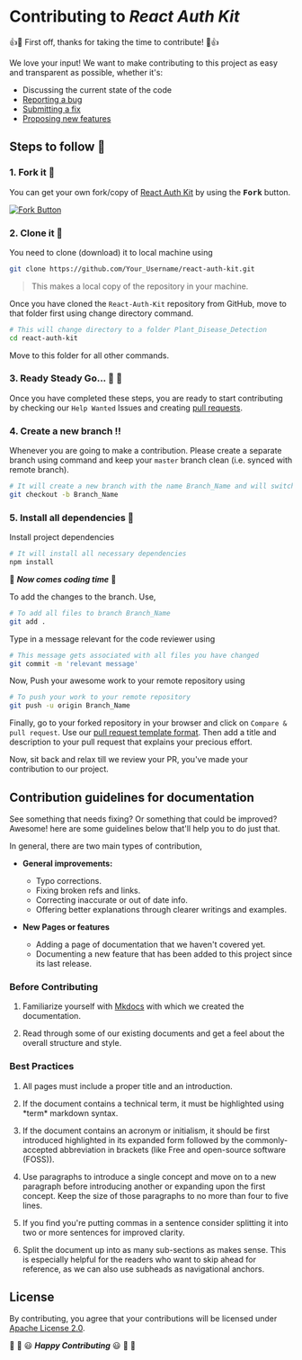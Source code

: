 # Contributing to _React Auth Kit_
:+1::tada: First off, thanks for taking the time to contribute! :tada::+1:

We love your input! We want to make contributing to this project as easy and transparent as possible, whether it's:

- Discussing the current state of the code
- [Reporting a bug](https://github.com/react-auth-kit/react-auth-kit/blob/master/.github/ISSUE_TEMPLATE/bug_report.md)
- [Submitting a fix](https://github.com/react-auth-kit/react-auth-kit/blob/master/.github/pull_request_template.md)
- [Proposing new features](https://github.com/react-auth-kit/react-auth-kit/blob/master/.github/ISSUE_TEMPLATE/feature_request.md)

## Steps to follow :scroll:

### 1. Fork it :fork_and_knife:

You can get your own fork/copy of [React Auth Kit](https://github.com/react-auth-kit/react-auth-kit) by using the <kbd><b>Fork</b></kbd></a> button.

 [![Fork Button](https://help.github.com/assets/images/help/repository/fork_button.jpg)](https://github.com/react-auth-kit/react-auth-kit)

### 2. Clone it :busts_in_silhouette:

You need to clone (download) it to local machine using

```sh
git clone https://github.com/Your_Username/react-auth-kit.git
```

> This makes a local copy of the repository in your machine.

Once you have cloned the ` React-Auth-Kit ` repository from GitHub, move to that folder first using change directory command.

```sh
# This will change directory to a folder Plant_Disease_Detection
cd react-auth-kit
```

Move to this folder for all other commands.

### 3. Ready Steady Go... :turtle: :rabbit2:

Once you have completed these steps, you are ready to start contributing by checking our `Help Wanted` Issues and creating [pull requests](https://github.com/react-auth-kit/react-auth-kit/pulls).

### 4. Create a new branch :bangbang:

Whenever you are going to make a contribution. Please create a separate branch using command and keep your `master` branch clean (i.e. synced with remote branch).

```sh
# It will create a new branch with the name Branch_Name and will switch to that branch.
git checkout -b Branch_Name
```

### 5. Install all dependencies :turtle:

Install project dependencies

```sh
# It will install all necessary dependencies
npm install
```

:tada: **_Now comes coding time_** :tada:

To add the changes to the branch. Use,

```sh
# To add all files to branch Branch_Name
git add .
```

Type in a message relevant for the code reviewer using

```sh
# This message gets associated with all files you have changed
git commit -m 'relevant message'
```

Now, Push your awesome work to your remote repository using

```sh
# To push your work to your remote repository
git push -u origin Branch_Name
```

Finally, go to your forked repository in your browser and click on `Compare & pull request`.
Use our [pull request template format](https://github.com/react-auth-kit/react-auth-kit/blob/master/.github/pull_request_template.md).
Then add a title and description to your pull request that explains your precious effort.

Now, sit back and relax till we review your PR, you've made your contribution to our project.

## Contribution guidelines for documentation

See something that needs fixing? Or something that could be improved? Awesome! here are some guidelines below that'll help you to do just that.

In general, there are two main types of contribution,

- **General improvements:**
    - Typo corrections.
    - Fixing broken refs and links.
    - Correcting inaccurate or out of date info.
    - Offering better explanations through clearer writings and examples.

- **New Pages or features**
    - Adding a page of documentation that we haven't covered yet.
    - Documenting a new feature that has been added to this project since its last release.

### Before Contributing

1. Familiarize yourself with [Mkdocs](https://www.mkdocs.org/) with which we created the documentation.

2. Read through some of our existing documents and get a feel about the overall structure and style.

### Best Practices

1. All pages must include a proper title and an introduction.

2. If the document contains a technical term, it must be highlighted using \*term\* markdown syntax.

3. If the document contains an acronym or initialism, it should be first introduced highlighted in its expanded form followed by the commonly-accepted abbreviation in brackets (like Free and open-source software (FOSS)).

4. Use paragraphs to introduce a single concept and move on to a new paragraph before introducing another or expanding upon the first concept. Keep the size of those paragraphs to no more than four to five lines.

5. If you find you're putting commas in a sentence consider splitting it into two or more sentences for improved clarity.

6. Split the document up into as many sub-sections as makes sense. This is especially helpful for the readers who want to skip ahead for reference, as we can also use subheads as navigational anchors.

## License

By contributing, you agree that your contributions will be licensed under [Apache License 2.0](LICENSE).

:tada: :confetti_ball: :smiley: _**Happy Contributing**_ :smiley: :confetti_ball: :tada:
